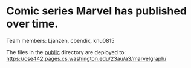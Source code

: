 # Comic series Marvel has published over time.

Team members:
Ljanzen, cbendix, knu0815

The files in the [public](/public) directory are deployed to: https://cse442.pages.cs.washington.edu/23au/a3/marvelgraph/
